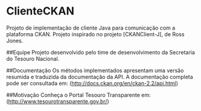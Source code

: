 # ClienteCKAN
Projeto de implementação de cliente Java para comunicação com a plataforma CKAN.
Projeto inspirado no projeto [CKANClient-J], de Ross Jones.

##Equipe
Projeto desenvolvido pelo time de desenvolvimento da Secretaria do Tesouro Nacional.

##Documentação
Os métodos implementados apresentam uma versão resumida e traduzida da documentação da API. A documentação completa pode ser consultada em: (http://docs.ckan.org/en/ckan-2.2/api.html)

##Motivação
Conheça o Portal Tesouro Transparente em: (http://www.tesourotransparente.gov.br/)
